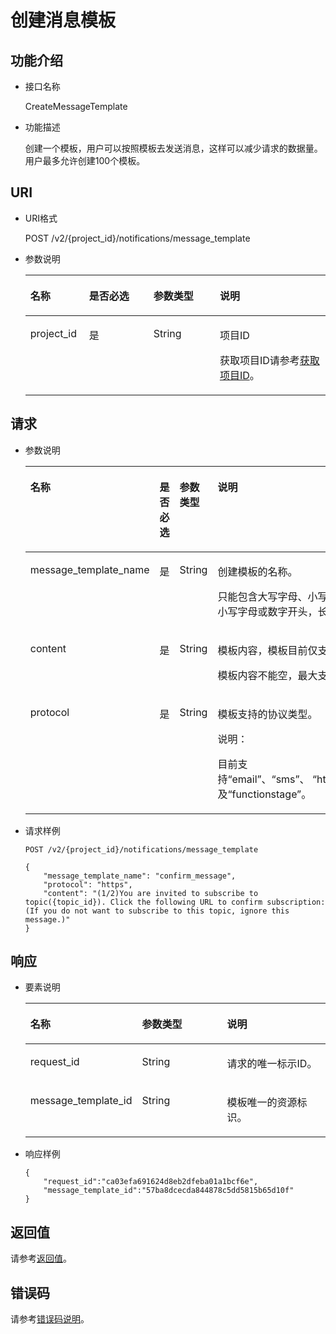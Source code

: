 # 创建消息模板<a name="ZH-CN_TOPIC_0036017303"></a>

## 功能介绍<a name="section8297742193738"></a>

-   接口名称

    CreateMessageTemplate


-   功能描述

    创建一个模板，用户可以按照模板去发送消息，这样可以减少请求的数据量。用户最多允许创建100个模板。


## URI<a name="section9256466193738"></a>

-   URI格式

    POST /v2/\{project\_id\}/notifications/message\_template


-   参数说明

    <a name="table66376860193738"></a>
    <table><thead align="left"><tr id="row32265521193738"><th class="cellrowborder" valign="top" width="19.54%" id="mcps1.1.5.1.1"><p id="p63370415193738"><a name="p63370415193738"></a><a name="p63370415193738"></a>名称</p>
    </th>
    <th class="cellrowborder" valign="top" width="21.490000000000002%" id="mcps1.1.5.1.2"><p id="p32730030193738"><a name="p32730030193738"></a><a name="p32730030193738"></a>是否必选</p>
    </th>
    <th class="cellrowborder" valign="top" width="22.09%" id="mcps1.1.5.1.3"><p id="p33886806193738"><a name="p33886806193738"></a><a name="p33886806193738"></a>参数类型</p>
    </th>
    <th class="cellrowborder" valign="top" width="36.88%" id="mcps1.1.5.1.4"><p id="p60476750193738"><a name="p60476750193738"></a><a name="p60476750193738"></a>说明</p>
    </th>
    </tr>
    </thead>
    <tbody><tr id="row40354127193738"><td class="cellrowborder" valign="top" width="19.54%" headers="mcps1.1.5.1.1 "><p id="p47458856193738"><a name="p47458856193738"></a><a name="p47458856193738"></a>project_id</p>
    </td>
    <td class="cellrowborder" valign="top" width="21.490000000000002%" headers="mcps1.1.5.1.2 "><p id="p18962162193738"><a name="p18962162193738"></a><a name="p18962162193738"></a>是</p>
    </td>
    <td class="cellrowborder" valign="top" width="22.09%" headers="mcps1.1.5.1.3 "><p id="p59540181193738"><a name="p59540181193738"></a><a name="p59540181193738"></a>String</p>
    </td>
    <td class="cellrowborder" valign="top" width="36.88%" headers="mcps1.1.5.1.4 "><p id="p204280715521"><a name="p204280715521"></a><a name="p204280715521"></a>项目ID</p>
    <p id="p58025336193738"><a name="p58025336193738"></a><a name="p58025336193738"></a>获取项目ID请参考<a href="获取项目ID.md">获取项目ID</a>。</p>
    </td>
    </tr>
    </tbody>
    </table>


## 请求<a name="section62753823193738"></a>

-   参数说明

    <a name="table14955048193738"></a>
    <table><thead align="left"><tr id="row8946017193738"><th class="cellrowborder" valign="top" width="25.629999999999995%" id="mcps1.1.5.1.1"><p id="p53538768193738"><a name="p53538768193738"></a><a name="p53538768193738"></a>名称</p>
    </th>
    <th class="cellrowborder" valign="top" width="22.41%" id="mcps1.1.5.1.2"><p id="p41672976193738"><a name="p41672976193738"></a><a name="p41672976193738"></a>是否必选</p>
    </th>
    <th class="cellrowborder" valign="top" width="21.560000000000002%" id="mcps1.1.5.1.3"><p id="p20067913193738"><a name="p20067913193738"></a><a name="p20067913193738"></a>参数类型</p>
    </th>
    <th class="cellrowborder" valign="top" width="30.4%" id="mcps1.1.5.1.4"><p id="p14888226193738"><a name="p14888226193738"></a><a name="p14888226193738"></a>说明</p>
    </th>
    </tr>
    </thead>
    <tbody><tr id="row38253781193738"><td class="cellrowborder" valign="top" width="25.629999999999995%" headers="mcps1.1.5.1.1 "><p id="p11548543193738"><a name="p11548543193738"></a><a name="p11548543193738"></a>message_template_name</p>
    </td>
    <td class="cellrowborder" valign="top" width="22.41%" headers="mcps1.1.5.1.2 "><p id="p63016810193738"><a name="p63016810193738"></a><a name="p63016810193738"></a>是</p>
    </td>
    <td class="cellrowborder" valign="top" width="21.560000000000002%" headers="mcps1.1.5.1.3 "><p id="p4087998193738"><a name="p4087998193738"></a><a name="p4087998193738"></a>String</p>
    </td>
    <td class="cellrowborder" valign="top" width="30.4%" headers="mcps1.1.5.1.4 "><p id="p62692385193738"><a name="p62692385193738"></a><a name="p62692385193738"></a>创建模板的名称。</p>
    <p id="p487820285367"><a name="p487820285367"></a><a name="p487820285367"></a>只能包含大写字母、小写字母、数字、-和_，且必须由大写字母、小写字母或数字开头，长度在1到64个字符之间。</p>
    </td>
    </tr>
    <tr id="row1612977193738"><td class="cellrowborder" valign="top" width="25.629999999999995%" headers="mcps1.1.5.1.1 "><p id="p63542293193738"><a name="p63542293193738"></a><a name="p63542293193738"></a>content</p>
    </td>
    <td class="cellrowborder" valign="top" width="22.41%" headers="mcps1.1.5.1.2 "><p id="p46652102193738"><a name="p46652102193738"></a><a name="p46652102193738"></a>是</p>
    </td>
    <td class="cellrowborder" valign="top" width="21.560000000000002%" headers="mcps1.1.5.1.3 "><p id="p20723883193738"><a name="p20723883193738"></a><a name="p20723883193738"></a>String</p>
    </td>
    <td class="cellrowborder" valign="top" width="30.4%" headers="mcps1.1.5.1.4 "><p id="p912940193738"><a name="p912940193738"></a><a name="p912940193738"></a>模板内容，模板目前仅支持纯文本模式。</p>
    <p id="p73931234163613"><a name="p73931234163613"></a><a name="p73931234163613"></a>模板内容不能空，最大支持256KB。</p>
    </td>
    </tr>
    <tr id="row61554123193738"><td class="cellrowborder" valign="top" width="25.629999999999995%" headers="mcps1.1.5.1.1 "><p id="p19828051193738"><a name="p19828051193738"></a><a name="p19828051193738"></a>protocol</p>
    </td>
    <td class="cellrowborder" valign="top" width="22.41%" headers="mcps1.1.5.1.2 "><p id="p62568275193738"><a name="p62568275193738"></a><a name="p62568275193738"></a>是</p>
    </td>
    <td class="cellrowborder" valign="top" width="21.560000000000002%" headers="mcps1.1.5.1.3 "><p id="p34865524193738"><a name="p34865524193738"></a><a name="p34865524193738"></a>String</p>
    </td>
    <td class="cellrowborder" valign="top" width="30.4%" headers="mcps1.1.5.1.4 "><p id="p5535197193738"><a name="p5535197193738"></a><a name="p5535197193738"></a>模板支持的协议类型。</p>
    <div class="note" id="note19274217366"><a name="note19274217366"></a><a name="note19274217366"></a><span class="notetitle"> 说明： </span><div class="notebody"><p id="p45697847193738"><a name="p45697847193738"></a><a name="p45697847193738"></a>目前支持“email”、“sms”、&nbsp;“http”、“https”、“dms”、“functiongraph”以及“functionstage”。</p>
    </div></div>
    </td>
    </tr>
    </tbody>
    </table>


-   请求样例

    ```
    POST /v2/{project_id}/notifications/message_template
    ```

    ```
    {
        "message_template_name": "confirm_message",
        "protocol": "https",
        "content": "(1/2)You are invited to subscribe to topic({topic_id}). Click the following URL to confirm subscription:(If you do not want to subscribe to this topic, ignore this message.)"
    }
    ```


## 响应<a name="section2535551193738"></a>

-   要素说明

    <a name="table59861740193738"></a>
    <table><thead align="left"><tr id="row37209510193738"><th class="cellrowborder" valign="top" width="34.09340934093409%" id="mcps1.1.4.1.1"><p id="p61180371193738"><a name="p61180371193738"></a><a name="p61180371193738"></a>名称</p>
    </th>
    <th class="cellrowborder" valign="top" width="29.56295629562956%" id="mcps1.1.4.1.2"><p id="p56663008193738"><a name="p56663008193738"></a><a name="p56663008193738"></a>参数类型</p>
    </th>
    <th class="cellrowborder" valign="top" width="36.343634363436344%" id="mcps1.1.4.1.3"><p id="p26300917193738"><a name="p26300917193738"></a><a name="p26300917193738"></a>说明</p>
    </th>
    </tr>
    </thead>
    <tbody><tr id="row23431513193738"><td class="cellrowborder" valign="top" width="34.09340934093409%" headers="mcps1.1.4.1.1 "><p id="p18904440193738"><a name="p18904440193738"></a><a name="p18904440193738"></a>request_id</p>
    </td>
    <td class="cellrowborder" valign="top" width="29.56295629562956%" headers="mcps1.1.4.1.2 "><p id="p54864704193738"><a name="p54864704193738"></a><a name="p54864704193738"></a>String</p>
    </td>
    <td class="cellrowborder" valign="top" width="36.343634363436344%" headers="mcps1.1.4.1.3 "><p id="p14856024193738"><a name="p14856024193738"></a><a name="p14856024193738"></a>请求的唯一标示ID。</p>
    </td>
    </tr>
    <tr id="row25514541193738"><td class="cellrowborder" valign="top" width="34.09340934093409%" headers="mcps1.1.4.1.1 "><p id="p53411941193738"><a name="p53411941193738"></a><a name="p53411941193738"></a>message_template_id</p>
    </td>
    <td class="cellrowborder" valign="top" width="29.56295629562956%" headers="mcps1.1.4.1.2 "><p id="p31399978193738"><a name="p31399978193738"></a><a name="p31399978193738"></a>String</p>
    </td>
    <td class="cellrowborder" valign="top" width="36.343634363436344%" headers="mcps1.1.4.1.3 "><p id="p60370275193738"><a name="p60370275193738"></a><a name="p60370275193738"></a>模板唯一的资源标识。</p>
    </td>
    </tr>
    </tbody>
    </table>


-   响应样例

    ```
    { 
        "request_id":"ca03efa691624d8eb2dfeba01a1bcf6e",
        "message_template_id":"57ba8dcecda844878c5dd5815b65d10f"
    }
    ```


## 返回值<a name="section49451272193738"></a>

请参考[返回值](返回值.md)。

## 错误码<a name="section73211020122511"></a>

请参考[错误码说明](错误码说明.md)。

